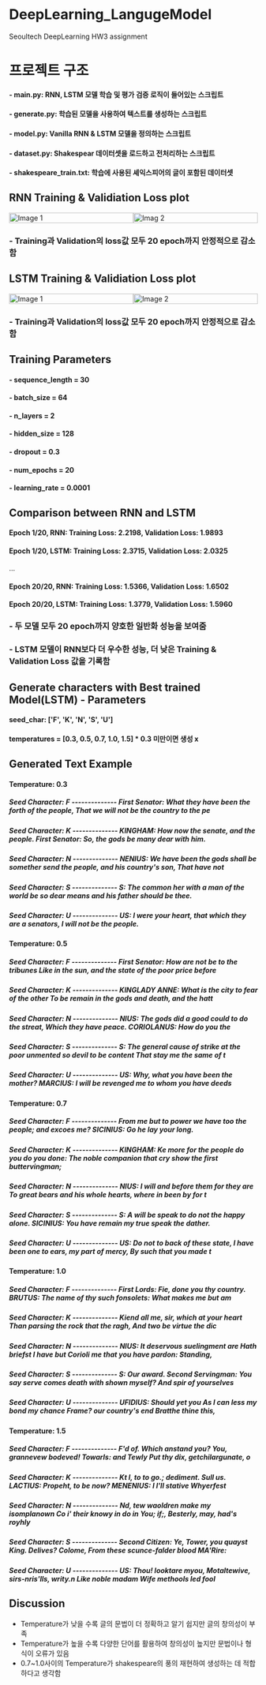 # DeepLearning_LangugeModel
Seoultech DeepLearning HW3 assignment 

# 프로젝트 구조
<h4>- main.py: RNN, LSTM 모델 학습 및 평가 검증 로직이 들어있는 스크립트</h4>
<h4>- generate.py: 학습된 모델을 사용하여 텍스트를 생성하는 스크립트</h4>
<h4>- model.py: Vanilla RNN & LSTM 모델을 정의하는 스크립트</h4>
<h4>- dataset.py: Shakespear 데이터셋을 로드하고 전처리하는 스크립트</h4>
<h4>- shakespeare_train.txt: 학습에 사용된 셰익스피어의 글이 포함된 데이터셋</h4>

## RNN Training & Validiation Loss plot 
<div style="display: flex; justify-content: space-between;">
    <img src="https://github.com/daewook1004/DeepLearning_LangugeModel/assets/113410302/d0f9ee37-4fdd-4ab2-9d1b-9a5b9a62b5e4" alt="Image 1" width="100%">
    <img src="https://github.com/daewook1004/DeepLearning_LangugeModel/assets/113410302/58bca3e4-3086-44db-962d-21008860b191" alt="Imag 2" width="100%">
</div>
<h3>- Training과 Validation의 loss값 모두 20 epoch까지 안정적으로 감소함</h3>

## LSTM Training & Validiation Loss plot 
<div style="display: flex; justify-content: space-between;">
    <img src="https://github.com/daewook1004/DeepLearning_LangugeModel/assets/113410302/b8011d8c-0520-4709-ba92-473a4db44605" alt="Image 1" width="100%">
    <img src="https://github.com/daewook1004/DeepLearning_LangugeModel/assets/113410302/0b6d6681-91bf-4978-91a0-20e463976c73" alt="Image 2" width="100%">
</div>
<h3>- Training과 Validation의 loss값 모두 20 epoch까지 안정적으로 감소함 </h3>

## Training Parameters
<h4> - sequence_length = 30 </h4>
<h4> - batch_size      = 64 </h4>
<h4> - n_layers        = 2  </h4>
<h4> - hidden_size     = 128 </h4>
<h4> - dropout         = 0.3 </h4>
<h4> - num_epochs      = 20  </h4>
<h4> - learning_rate   = 0.0001 </h4>

## Comparison between RNN and LSTM
<h4> Epoch 1/20, RNN:  Training Loss: 2.2198, Validation Loss: 1.9893 </h4>
<h4> Epoch 1/20, LSTM: Training Loss: 2.3715, Validation Loss: 2.0325 </h4>
...
<h4> Epoch 20/20, RNN:  Training Loss: 1.5366, Validation Loss: 1.6502 </h4>
<h4> Epoch 20/20, LSTM: Training Loss: 1.3779, Validation Loss: 1.5960 </h4>

<h3>- 두 모델 모두 20 epoch까지 양호한 일반화 성능을 보여줌 </h3>
<h3> - LSTM 모델이 RNN보다 더 우수한 성능, 더 낮은 Training & Validation Loss 값을 기록함 </h3>

## Generate characters with Best trained Model(LSTM) - Parameters
<h4> seed_char:  ['F', 'K', 'N', 'S', 'U'] </h4>
<h4> temperatures = [0.3, 0.5, 0.7, 1.0, 1.5]  * 0.3 미만이면 생성 x </h4>

## Generated Text Example
<h4>Temperature: 0.3</h4>

<h5>Seed Character: F  --------------     First Senator: What they have been the forth of the people, That we will not be the country to the pe</h5> 
<h5>Seed Character: K  --------------     KINGHAM: How now the senate, and the people. First Senator: So, the gods be many dear with him.</h5>
<h5>Seed Character: N  --------------     NENIUS: We have been the gods shall be somether send the people, and his country's son, That have not</h5>
<h5>Seed Character: S  --------------     S: The common her with a man of the world be so dear means and his father should be thee.</h5>
<h5>Seed Character: U  --------------     US: I were your heart, that which they are a senators, I will not be the people.</h5>

<h4>Temperature: 0.5</h4>

<h5>Seed Character: F  --------------     First Senator: How are not be to the tribunes Like in the sun, and the state of the poor price before</h5> 
<h5>Seed Character: K  --------------     KINGLADY ANNE: What is the city to fear of the other To be remain in the gods and death, and the hatt</h5>
<h5>Seed Character: N  --------------     NIUS: The gods did a good could to do the streat, Which they have peace. CORIOLANUS: How do you the </h5>
<h5>Seed Character: S  --------------     S: The general cause of strike at the poor unmented so devil to be content That stay me the same of t</h5>
<h5>Seed Character: U  --------------     US: Why, what you have been the mother? MARCIUS: I will be revenged me to whom you have deeds</h5>


<h4>Temperature: 0.7</h4>

<h5>Seed Character: F  --------------     From me but to power we have too the people; and excoes me? SICINIUS: Go he lay your long.</h5> 
<h5>Seed Character: K  --------------     KINGHAM: Ke more for the people do you do you done: The noble companion that cry show the first buttervingman;</h5>
<h5>Seed Character: N  --------------     NIUS: I will and before them for they are To great bears and his whole hearts, where in been by for t</h5>
<h5>Seed Character: S  --------------     S: A will be speak to do not the happy alone. SICINIUS: You have remain my true speak the dather.</h5>
<h5>Seed Character: U  --------------     US: Do not to back of these state, I have been one to ears, my part of mercy, By such that you made t</h5>

<h4>Temperature: 1.0</h4>

<h5>Seed Character: F  --------------     First Lords: Fie, done you thy country. BRUTUS: The name of thy such fonsolets: What makes me but am</h5> 
<h5>Seed Character: K  --------------     Kiend all me, sir, which at your heart Than parsing the rock that the ragh, And two be virtue the dic</h5>
<h5>Seed Character: N  --------------     NIUS: It deservous suelingment are Hath briefst I have but Corioli me that you have pardon: Standing,</h5>
<h5>Seed Character: S  --------------     S: Our award. Second Servingman: You say serve comes death with shown myself? And spir of yourselves </h5>
<h5>Seed Character: U  --------------     UFIDIUS: Should yet you As I can less my bond my chance Frame? our country's end Bratthe thine this, </h5>


<h4>Temperature: 1.5</h4>

<h5>Seed Character: F  --------------     F'd of. Which anstand you? You, grannevew bodeved! Towarls: and Tewly Put thy dix, getchilargunate, o</h5> 
<h5>Seed Character: K  --------------     Kt I, to to go.; dediment. Sull us. LACTIUS: Propeht, to be now? MENENIUS: I I'll stative Whyerfest </h5>
<h5>Seed Character: N  --------------     Nd, tew waoldren make my isomplanown Co i' their knowy in do in You; if;, Besterly, may, had's royhly</h5>
<h5>Seed Character: S  --------------     Second Citizen: Ye, Tower, you quayst King. Delives? Colome, From these scunce-falder blood MA'Rire:</h5>
<h5>Seed Character: U  --------------     US: Thou! looktare myou, Motaltewive, sirs-nris'lls, writy.n Like noble madam Wife methools led fool </h5>

## Discussion 
- Temperature가 낮을 수록 글의 문법이 더 정확하고 알기 쉽지만 글의 창의성이 부족
- Temperature가 높을 수록 다양한 단어를 활용하여 창의성이 높지만 문법이나 형식이 오류가 있음
- 0.7~1.0사이의 Temperature가 shakespeare의 풍의 재현하여 생성하는 데 적합하다고 생각함 

